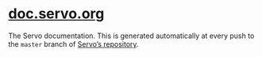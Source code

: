 [doc.servo.org](http://doc.servo.org)
=====================================

The Servo documentation.
This is generated automatically at every push to the `master` branch
of [Servo’s repository](https://github.com/servo/servo/).
